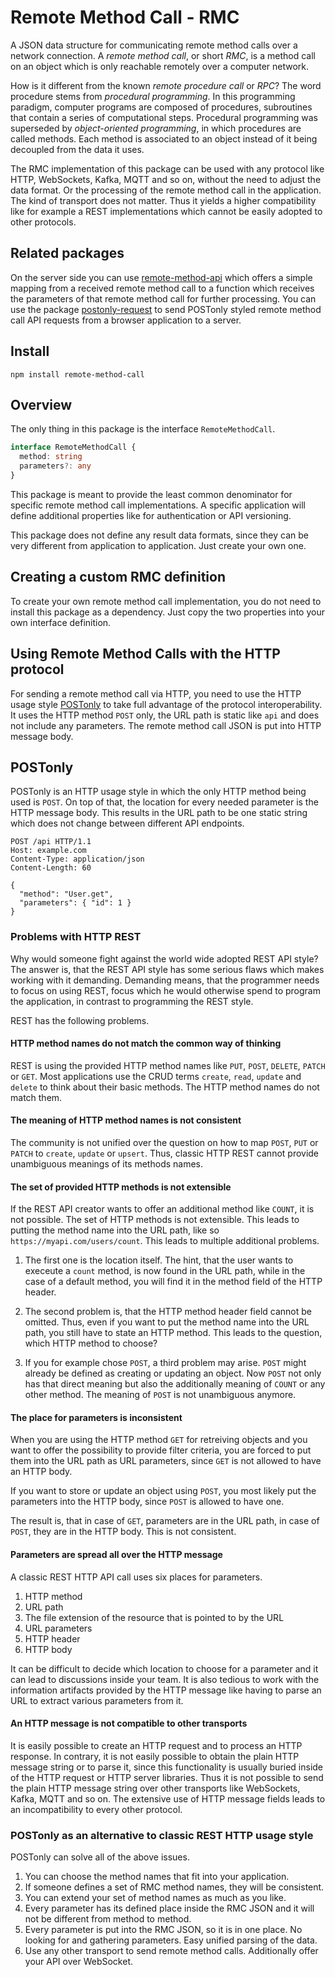 # Remote Method Call - RMC

A JSON data structure for communicating remote method calls over a network connection. A *remote method call*, or short *RMC*, is a method call on an object which is only reachable remotely over a computer network.

How is it different from the known *remote procedure call* or *RPC*? The word procedure stems from *procedural programming*. In this programming paradigm, computer programs are composed of procedures, subroutines that contain a series of computational steps. Procedural programming was superseded by *object-oriented programming*, in which procedures are called methods. Each method is associated to an object instead of it being decoupled from the data it uses.

The RMC implementation of this package can be used with any protocol like HTTP, WebSockets, Kafka, MQTT and so on, without the need to adjust the data format. Or the processing of the remote method call in the application. The kind of transport does not matter. Thus it yields a higher compatibility like for example a REST implementations which cannot be easily adopted to other protocols.

## Related packages

On the server side you can use [remote-method-api](https://github.com/c0deritter/remote-method-api) which offers a simple mapping from a received remote method call to a function which receives the parameters of that remote method call for further processing. You can use the package [postonly-request](https://github.com/c0deritter/postonly-request) to send POSTonly styled remote method call API requests from a browser application to a server.

## Install

`npm install remote-method-call`

## Overview

The only thing in this package is the interface `RemoteMethodCall`.

```typescript
interface RemoteMethodCall {
  method: string
  parameters?: any
}
```

This package is meant to provide the least common denominator for specific remote method call implementations. A specific application will define additional properties like for authentication or API versioning.

This package does not define any result data formats, since they can be very different from application to application. Just create your own one.

## Creating a custom RMC definition

To create your own remote method call implementation, you do not need to install this package as a dependency. Just copy the two properties into your own interface definition.

## Using Remote Method Calls with the HTTP protocol

For sending a remote method call via HTTP, you need to use the HTTP usage style [POSTonly](#postonly) to take full advantage of the protocol interoperability. It uses the HTTP method `POST` only, the URL path is static like `api` and does not include any parameters. The remote method call JSON is put into HTTP message body.

## POSTonly

POSTonly is an HTTP usage style in which the only HTTP method being used is `POST`. On top of that, the location for every needed parameter is the HTTP message body. This results in the URL path to be one static string which does not change between different API endpoints.

```
POST /api HTTP/1.1
Host: example.com
Content-Type: application/json
Content-Length: 60

{
  "method": "User.get",
  "parameters": { "id": 1 }
}
```

### Problems with HTTP REST

Why would someone fight against the world wide adopted REST API style? The answer is, that the REST API style has some serious flaws which makes working with it demanding. Demanding means, that the programmer needs to focus on using REST, focus which he would otherwise spend to program the application, in contrast to programming the REST style.

REST has the following problems.

#### HTTP method names do not match the common way of thinking

REST is using the provided HTTP method names like `PUT`, `POST`, `DELETE`, `PATCH` or `GET`. Most applications use the CRUD terms `create`, `read`, `update` and `delete` to think about their basic methods. The HTTP method names do not match them.

#### The meaning of HTTP method names is not consistent

The community is not unified over the question on how to map `POST`, `PUT` or `PATCH` to `create`, `update` or `upsert`. Thus, classic HTTP REST cannot provide unambiguous meanings of its methods names.

#### The set of provided HTTP methods is not extensible

If the REST API creator wants to offer an additional method like `COUNT`, it is not possible. The set of HTTP methods is not extensible. This leads to putting the method name into the URL path, like so `https://myapi.com/users/count`. This leads to multiple additional problems.

1. The first one is the location itself. The hint, that the user wants to execeute a `count` method, is now found in the URL path, while in the case of a default method, you will find it in the method field of the HTTP header.

2. The second problem is, that the HTTP method header field cannot be omitted. Thus, even if you want to put the method name into the URL path, you still have to state an HTTP method. This leads to the question, which HTTP method to choose?

3. If you for example chose `POST`, a third problem may arise. `POST` might already be defined as creating or updating an object. Now `POST` not only has that direct meaning but also the additionally meaning of `COUNT` or any other method. The meaning of `POST` is not unambiguous anymore.

#### The place for parameters is inconsistent

When you are using the HTTP method `GET` for retreiving objects and you want to offer the possibility to provide filter criteria, you are forced to put them into the URL path as URL parameters, since `GET` is not allowed to have an HTTP body.

If you want to store or update an object using `POST`, you most likely put the parameters into the HTTP body, since `POST` is allowed to have one.

The result is, that in case of `GET`, parameters are in the URL path, in case of `POST`, they are in the HTTP body. This is not consistent.

#### Parameters are spread all over the HTTP message

A classic REST HTTP API call uses six places for parameters.

1. HTTP method
2. URL path
3. The file extension of the resource that is pointed to by the URL
4. URL parameters
5. HTTP header
6. HTTP body

It can be difficult to decide which location to choose for a parameter and it can lead to discussions inside your team. It is also tedious to work with the information artifacts provided by the HTTP message like having to parse an URL to extract various parameters from it.

#### An HTTP message is not compatible to other transports

It is easily possible to create an HTTP request and to process an HTTP response. In contrary, it is not easily possible to obtain the plain HTTP message string or to parse it, since this functionality is usually buried inside of the HTTP request or HTTP server libraries. Thus it is not possible to send the plain HTTP message string over other transports like WebSockets, Kafka, MQTT and so on. The extensive use of HTTP message fields leads to an incompatibility to every other protocol.

### POSTonly as an alternative to classic REST HTTP usage style

POSTonly can solve all of the above issues.

1. You can choose the method names that fit into your application.
2. If someone defines a set of RMC method names, they will be consistent.
3. You can extend your set of method names as much as you like.
4. Every parameter has its defined place inside the RMC JSON and it will not be different from method to method.
5. Every parameter is put into the RMC JSON, so it is in one place. No looking for and gathering parameters. Easy unified parsing of the data.
6. Use any other transport to send remote method calls. Additionally offer your API over WebSocket.